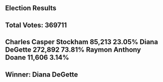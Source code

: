Election Results
----------------------------------------
Total Votes:  369711
----------------------------------------
Charles Casper Stockham    85,213   23.05%
Diana DeGette             272,892   73.81%
Raymon Anthony Doane       11,606    3.14%
----------------------------------------
Winner: Diana DeGette
----------------------------------------
